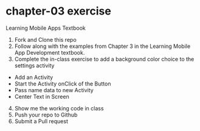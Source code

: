 # chapter-03 exercise
Learning Mobile Apps Textbook

1. Fork and Clone this repo
2. Follow along with the examples from Chapter 3 in the Learning Mobile App Development textbook.
3. Complete the in-class exercise to add a background color choice to the settings activity
 - Add an Activity
 - Start the Activity onClick of the Button
 - Pass name data to new Activity
 - Center Text in Screen
4. Show me the working code in class
5. Push your repo to Github
6. Submit a Pull request
